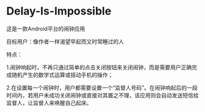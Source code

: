 # Delay-Is-Impossible

这是一款Android平台的闹钟应用


目标用户：像作者一样渴望早起而又时常睡过的人





特点：

1.闹钟响起时，不再只通过简单的点击关闭按钮来关闭闹钟，而是需要用户正确完成随机产生的数学式运算或摇动手机的操作；

2.在设置每一个闹钟时，用户都需要设置一个“监督人号码”。在闹钟响起后的一段时间内，若用户未成功关闭闹钟或直接对其置之不理，该应用则会自动发送短信给监督人，让监督人来唤醒自己起床。

